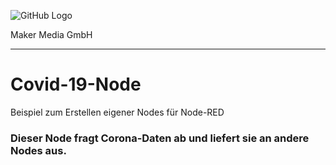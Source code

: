 ![GitHub Logo](http://www.heise.de/make/icons/make_logo.png)

Maker Media GmbH
*** 

# Covid-19-Node
Beispiel zum Erstellen eigener Nodes für Node-RED

### Dieser Node fragt Corona-Daten ab und liefert sie an andere Nodes aus.


